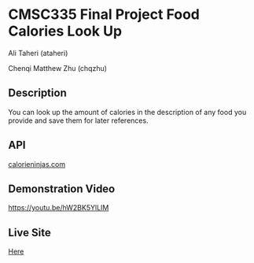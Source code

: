 # CMSC335 Final Project Food Calories Look Up


Ali Taheri (ataheri)

Chenqi Matthew Zhu (chqzhu)

## Description

You can look up the amount of calories in the description of any food you provide and save them for later references.

## API

[calorieninjas.com](https://calorieninjas.com/)

## Demonstration Video

https://youtu.be/hW2BK5YlLIM

## Live Site

[Here](https://vast-blue-dolphin-tie.cyclic.app)
